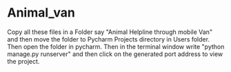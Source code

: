 # Animal_van
﻿Copy all these files in a Folder say "Animal Helpline through mobile Van" and then move the folder to Pycharm Projects directory in Users folder. Then open the folder in pycharm. Then in the terminal window write "python manage.py runserver" and then click on the generated port address to view the project. 
